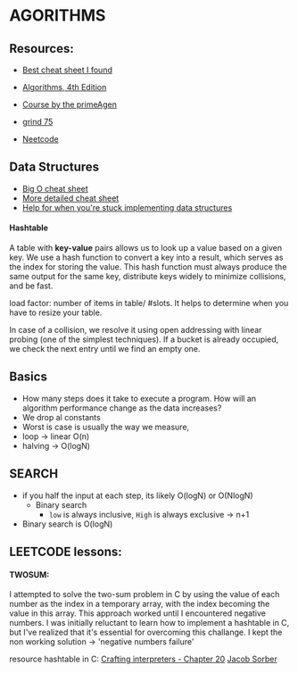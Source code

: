 # AGORITHMS

## Resources:
- [Best cheat  sheet I found](https://www.interviewcake.com/data-structures-reference)

- [Algorithms, 4th Edition](https://algs4.cs.princeton.edu/home/)
- [Course by the primeAgen](https://frontendmasters.com/courses/algorithms/)
- [grind 75](https://www.techinterviewhandbook.org/grind75)
- [Neetcode](https://neetcode.io/roadmap)

## Data Structures

- [Big O cheat sheet](https://www.bigocheatsheet.com/)
- [More detailed cheat sheet](https://bigocheatsheet.io/)
- [Help for when you're stuck implementing data structures](https://www.youtube.com/watch?v=VOpjAHCee7c&list=PL9IEJIKnBJjFiudyP6wSXmykrn67Ykqib&ab_channel=JacobSorber)

#### Hashtable
A table with __key-value__ pairs allows us to look up a value based on a given key. We use a hash function to convert a key into a result, which serves as the index for storing the value. This hash function must always produce the same output for the same key, distribute keys widely to minimize collisions, and be fast.

load factor: number of items in table/ #slots. It helps to determine when you have to resize your table.

In case of a collision, we resolve it using open addressing with linear probing (one of the simplest techniques). If a bucket is already occupied, we check the next entry until we find an empty one.

## Basics

- How many steps does it take to execute a program. How will an algorithm performance change as the data increases?
- We drop al constants
- Worst is case is usually the way we measure,
- loop -> linear O(n)
- halving -> O(logN)

## SEARCH

- if you half the input at each step, its likely O(logN) or O(NlogN)
    - Binary search
        - `low` is always inclusive, `High` is always exclusive -> n+1
- Binary search is O(logN)

## LEETCODE lessons:

#### TWOSUM:

I attempted to solve the two-sum problem in C by using the value of each number as the index in a temporary array, with the index becoming the value in this array. This approach worked until I encountered negative numbers. I was initially reluctant to learn how to implement a hashtable in C, but I've realized that it's essential for overcoming this challange.
I kept the non working solution -> 'negative numbers failure'

resource hashtable in C:
[Crafting interpreters - Chapter 20](https://craftinginterpreters.com/hash-tables.html)
[Jacob Sorber](https://www.youtube.com/watch?v=2Ti5yvumFTU&t=1084s&ab_channel=JacobSorber)


